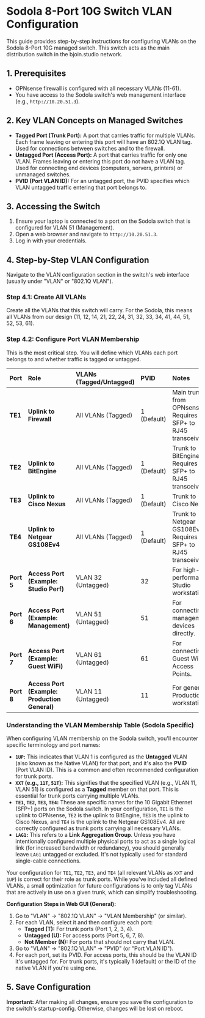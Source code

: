 # Sodola 8-Port 10G Switch VLAN Configuration

This guide provides step-by-step instructions for configuring VLANs on the Sodola 8-Port 10G managed switch. This switch acts as the main distribution switch in the bjoin.studio network.

## 1. Prerequisites

*   OPNsense firewall is configured with all necessary VLANs (11-61).
*   You have access to the Sodola switch's web management interface (e.g., `http://10.20.51.3`).

## 2. Key VLAN Concepts on Managed Switches

*   **Tagged Port (Trunk Port):** A port that carries traffic for multiple VLANs. Each frame leaving or entering this port will have an 802.1Q VLAN tag. Used for connections between switches and to the firewall.
*   **Untagged Port (Access Port):** A port that carries traffic for only one VLAN. Frames leaving or entering this port do not have a VLAN tag. Used for connecting end devices (computers, servers, printers) or unmanaged switches.
*   **PVID (Port VLAN ID):** For an untagged port, the PVID specifies which VLAN untagged traffic entering that port belongs to.

## 3. Accessing the Switch

1.  Ensure your laptop is connected to a port on the Sodola switch that is configured for VLAN 51 (Management).
2.  Open a web browser and navigate to `http://10.20.51.3`.
3.  Log in with your credentials.

## 4. Step-by-Step VLAN Configuration

Navigate to the VLAN configuration section in the switch's web interface (usually under "VLAN" or "802.1Q VLAN").

### Step 4.1: Create All VLANs

Create all the VLANs that this switch will carry. For the Sodola, this means all VLANs from our design (11, 12, 14, 21, 22, 24, 31, 32, 33, 34, 41, 44, 51, 52, 53, 61).

### Step 4.2: Configure Port VLAN Membership

This is the most critical step. You will define which VLANs each port belongs to and whether traffic is tagged or untagged.

| Port | Role | VLANs (Tagged/Untagged) | PVID | Notes |
|:-----|:-----|:------------------------|:-----|:------|
| **TE1** | **Uplink to Firewall** | All VLANs (Tagged) | 1 (Default) | Main trunk from OPNsense. Requires SFP+ to RJ45 transceiver. |
| **TE2** | **Uplink to BitEngine** | All VLANs (Tagged) | 1 (Default) | Trunk to BitEngine. Requires SFP+ to RJ45 transceiver. |
| **TE3** | **Uplink to Cisco Nexus** | All VLANs (Tagged) | 1 (Default) | Trunk to Cisco Nexus. |
| **TE4** | **Uplink to Netgear GS108Ev4** | All VLANs (Tagged) | 1 (Default) | Trunk to Netgear GS108Ev4. Requires SFP+ to RJ45 transceiver. |
| **Port 5** | **Access Port (Example: Studio Perf)** | VLAN 32 (Untagged) | 32 | For high-performance Studio workstations. |
| **Port 6** | **Access Port (Example: Management)** | VLAN 51 (Untagged) | 51 | For connecting management devices directly. |
| **Port 7** | **Access Port (Example: Guest WiFi)** | VLAN 61 (Untagged) | 61 | For connecting Guest WiFi Access Points. |
| **Port 8** | **Access Port (Example: Production General)** | VLAN 11 (Untagged) | 11 | For general Production workstations. |

### Understanding the VLAN Membership Table (Sodola Specific)

When configuring VLAN membership on the Sodola switch, you'll encounter specific terminology and port names:

*   **`1UP`:** This indicates that VLAN 1 is configured as the **Untagged** VLAN (also known as the Native VLAN) for that port, and it's also the **PVID** (Port VLAN ID). This is a common and often recommended configuration for trunk ports.
*   **`XXT` (e.g., `11T`, `51T`):** This signifies that the specified VLAN (e.g., VLAN 11, VLAN 51) is configured as a **Tagged** member on that port. This is essential for trunk ports carrying multiple VLANs.
*   **`TE1`, `TE2`, `TE3`, `TE4`:** These are specific names for the 10 Gigabit Ethernet (SFP+) ports on the Sodola switch. In your configuration, `TE1` is the uplink to OPNsense, `TE2` is the uplink to BitEngine, `TE3` is the uplink to Cisco Nexus, and `TE4` is the uplink to the Netgear GS108Ev4. All are correctly configured as trunk ports carrying all necessary VLANs.
*   **`LAG1`:** This refers to a **Link Aggregation Group**. Unless you have intentionally configured multiple physical ports to act as a single logical link (for increased bandwidth or redundancy), you should generally leave `LAG1` untagged or excluded. It's not typically used for standard single-cable connections.

Your configuration for `TE1`, `TE2`, `TE3`, and `TE4` (all relevant VLANs as `XXT` and `1UP`) is correct for their role as trunk ports. While you've included all defined VLANs, a small optimization for future configurations is to only tag VLANs that are actively in use on a given trunk, which can simplify troubleshooting.

**Configuration Steps in Web GUI (General):**
1.  Go to "VLAN" -> "802.1Q VLAN" -> "VLAN Membership" (or similar).
2.  For each VLAN, select it and then configure each port:
    *   **Tagged (T):** For trunk ports (Port 1, 2, 3, 4).
    *   **Untagged (U):** For access ports (Port 5, 6, 7, 8).
    *   **Not Member (N):** For ports that should not carry that VLAN.
3.  Go to "VLAN" -> "802.1Q VLAN" -> "PVID" (or "Port VLAN ID").
4.  For each port, set its PVID. For access ports, this should be the VLAN ID it's untagged for. For trunk ports, it's typically 1 (default) or the ID of the native VLAN if you're using one.

## 5. Save Configuration

**Important:** After making all changes, ensure you save the configuration to the switch's startup-config. Otherwise, changes will be lost on reboot.
